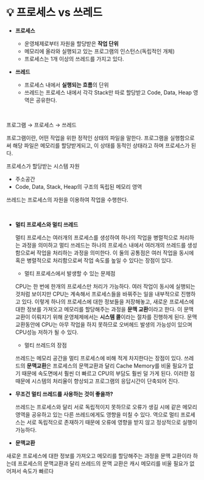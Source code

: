 # 💡 **프로세스 vs 쓰레드**

- **프로세스**
  - 운영체제로부터 자원을 할당받은 **작업 단위**
  - 메모리에 올라와 실행되고 있는 프로그램의 인스턴스(독립적인 개체)
  - 프로세스는 1개 이상의 쓰레드를 가지고 있다.

- **쓰레드**
  - 프로세스 내에서 **실행되는 흐름**의 단위
  - 쓰레드는 프로세스 내에서 각각 Stack만 따로 할당받고 Code, Data, Heap 영역은 공유한다.

<br>

프로그램 → 프로세스 → 쓰레드

프로그램이란, 어떤 작업을 위한 정적인 상태의 파일을 말한다. 프로그램을 실행함으로써 해당 파일은 메모리를 할당받게되고, 이 상태를 동적인 상태라고 하며 프로세스가 된다.

프로세스가 할당받는 시스템 자원
- 주소공간
- Code, Data, Stack, Heap의 구조의 독립된 메모리 영역

쓰레드는 프로세스의 자원을 이용하여 작업을 수행한다.

<br>

- **멀티 프로세스와 멀티 쓰레드**

  멀티 프로세스는 여러개의 프로세스를 생성하여 하나의 작업을 병렬적으로 처리하는 과정을 의미하고 멀티 쓰레드는 하나의 프로세스 내에서 여러개의 쓰레드를 생성함으로써 작업을 처리하는 과정을 의미한다. 이 둘의 공통점은 여러 작업을 동시에 혹은 병렬적으로 처리함으로써 작업 속도를 높일 수 있다는 장점이 있다.
  
  - 멀티 프로세스에서 발생할 수 있는 문제점
  
  CPU는 한 번에 한개의 프로세스만 처리가 가능하다. 여러 작업이 동시에 실행되는 것처럼 보이지만 CPU는 계속해서 프로세스들을 바꿔주는 일을 내부적으로 진행하고 있다. 이렇게 하나의 프로세스에 대한 정보들을 저장해놓고, 새로운 프로세스에 대한 정보를 가져오고 메모리를 할당해주는 과정을 **문맥 교환**이라고 한다. 이 문맥교환이 이뤄지기 위해 운영체제에서는 **시스템 콜**이라는 절차를 진행하게 된다. 문맥 교환동안에 CPU는 아무 작업을 하지 못하므로 오버헤드 발생의 가능성이 있으며 CPU성능 저하가 될 수 있다.
  
  - 멀티 쓰레드의 장점
  
  쓰레드는 메모리 공간을 멀티 프로세스에 비해 적게 차지한다는 장점이 있다. 쓰레드의 **문맥교환**은 프로세스의 문맥교환과 달리 Cache Memory를 비울 필요가 없기 때문에 속도면에서 훨씬 더 빠르고 CPU의 부담도 훨씬 덜 가게 된다. 이러한 점 때문에 시스템의 처리율이 향상되고 프로그램의 응답시간이 단축되어 진다.
  
- **무조건 멀티 쓰레드를 사용하는 것이 좋을까?**

  쓰레드는 프로세스와 달리 서로 독립적이지 못하므로 오류가 생길 시에 같은 메모리 영역을 공유하고 있는 다른 쓰레드에게도 영향을 미칠 수 있다. 역으로 멀티 프로세스는 서로 독립적으로 존재하기 때문에 오류에 영향을 받지 않고 정상적으로 실행이 가능하다.

- **문맥교환**

새로운 프로세스에 대한 정보를 가져오고 메모리를 할당해주는 과정을 문맥 교환이라 하는데 프로세스의 문맥교환과 달리 쓰레드의 문맥 교환은 캐시 메모리를 비울 필요가 없어져서 속도가 빠르다

